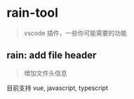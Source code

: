 # rain-tool

> vscode 插件，一些你可能需要的功能

## rain: add file header

> 增加文件头信息

目前支持 vue, javascript, typescript
